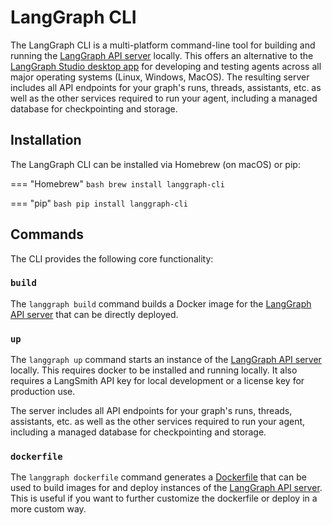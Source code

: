 # LangGraph CLI

The LangGraph CLI is a multi-platform command-line tool for building and running the [LangGraph API server](./langgraph_server.md) locally. This offers an alternative to the [LangGraph Studio desktop app](./langgraph_studio.md) for developing and testing agents across all major operating systems (Linux, Windows, MacOS). The resulting server includes all API endpoints for your graph's runs, threads, assistants, etc. as well as the other services required to run your agent, including a managed database for checkpointing and storage.

## Installation

The LangGraph CLI can be installed via Homebrew (on macOS) or pip:

=== "Homebrew"
    ```bash
    brew install langgraph-cli
    ```

=== "pip" 
    ```bash
    pip install langgraph-cli
    ```

## Commands

The CLI provides the following core functionality:

### `build`

The `langgraph build` command builds a Docker image for the [LangGraph API server](./langgraph_server.md) that can be directly deployed.

### `up`

The `langgraph up` command starts an instance of the [LangGraph API server](./langgraph_server.md) locally. This requires docker to be installed and running locally. It also requires a LangSmith API key for local development or a license key for production use.

The server includes all API endpoints for your graph's runs, threads, assistants, etc. as well as the other services required to run your agent, including a managed database for checkpointing and storage.

### `dockerfile`

The `langgraph dockerfile` command generates a [Dockerfile](https://docs.docker.com/reference/dockerfile/) that can be used to build images for and deploy instances of the [LangGraph API server](./langgraph_server.md). This is useful if you want to further customize the dockerfile or deploy in a more custom way.

